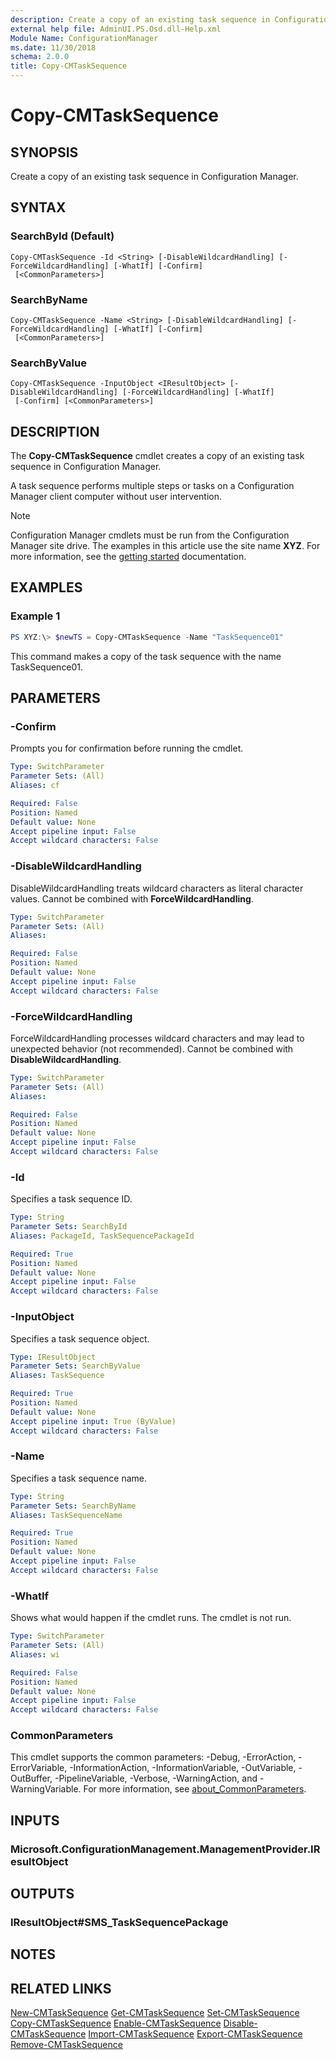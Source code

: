 ```yaml
---
description: Create a copy of an existing task sequence in Configuration Manager.
external help file: AdminUI.PS.Osd.dll-Help.xml
Module Name: ConfigurationManager
ms.date: 11/30/2018
schema: 2.0.0
title: Copy-CMTaskSequence
---
```


# Copy-CMTaskSequence

## SYNOPSIS

Create a copy of an existing task sequence in Configuration Manager.

## SYNTAX

### SearchById (Default)
```
Copy-CMTaskSequence -Id <String> [-DisableWildcardHandling] [-ForceWildcardHandling] [-WhatIf] [-Confirm]
 [<CommonParameters>]
```

### SearchByName
```
Copy-CMTaskSequence -Name <String> [-DisableWildcardHandling] [-ForceWildcardHandling] [-WhatIf] [-Confirm]
 [<CommonParameters>]
```

### SearchByValue
```
Copy-CMTaskSequence -InputObject <IResultObject> [-DisableWildcardHandling] [-ForceWildcardHandling] [-WhatIf]
 [-Confirm] [<CommonParameters>]
```

## DESCRIPTION

The **Copy-CMTaskSequence** cmdlet creates a copy of an existing task sequence in Configuration Manager.

A task sequence performs multiple steps or tasks on a Configuration Manager client computer without user intervention.

> [!NOTE]
> Configuration Manager cmdlets must be run from the Configuration Manager site drive.
> The examples in this article use the site name **XYZ**. For more information, see the
> [getting started](/powershell/sccm/overview) documentation.

## EXAMPLES

### Example 1

```powershell
PS XYZ:\> $newTS = Copy-CMTaskSequence -Name "TaskSequence01"
```

This command makes a copy of the task sequence with the name TaskSequence01.

## PARAMETERS

### -Confirm

Prompts you for confirmation before running the cmdlet.

```yaml
Type: SwitchParameter
Parameter Sets: (All)
Aliases: cf

Required: False
Position: Named
Default value: None
Accept pipeline input: False
Accept wildcard characters: False
```

### -DisableWildcardHandling

DisableWildcardHandling treats wildcard characters as literal character values. Cannot be combined with **ForceWildcardHandling**.

```yaml
Type: SwitchParameter
Parameter Sets: (All)
Aliases:

Required: False
Position: Named
Default value: None
Accept pipeline input: False
Accept wildcard characters: False
```

### -ForceWildcardHandling

ForceWildcardHandling processes wildcard characters and may lead to unexpected behavior (not recommended). Cannot be combined with **DisableWildcardHandling**.

```yaml
Type: SwitchParameter
Parameter Sets: (All)
Aliases:

Required: False
Position: Named
Default value: None
Accept pipeline input: False
Accept wildcard characters: False
```

### -Id

Specifies a task sequence ID.

```yaml
Type: String
Parameter Sets: SearchById
Aliases: PackageId, TaskSequencePackageId

Required: True
Position: Named
Default value: None
Accept pipeline input: False
Accept wildcard characters: False
```

### -InputObject

Specifies a task sequence object.

```yaml
Type: IResultObject
Parameter Sets: SearchByValue
Aliases: TaskSequence

Required: True
Position: Named
Default value: None
Accept pipeline input: True (ByValue)
Accept wildcard characters: False
```

### -Name

Specifies a task sequence name.

```yaml
Type: String
Parameter Sets: SearchByName
Aliases: TaskSequenceName

Required: True
Position: Named
Default value: None
Accept pipeline input: False
Accept wildcard characters: False
```

### -WhatIf

Shows what would happen if the cmdlet runs.
The cmdlet is not run.

```yaml
Type: SwitchParameter
Parameter Sets: (All)
Aliases: wi

Required: False
Position: Named
Default value: None
Accept pipeline input: False
Accept wildcard characters: False
```

### CommonParameters
This cmdlet supports the common parameters: -Debug, -ErrorAction, -ErrorVariable, -InformationAction, -InformationVariable, -OutVariable, -OutBuffer, -PipelineVariable, -Verbose, -WarningAction, and -WarningVariable. For more information, see [about_CommonParameters](http://go.microsoft.com/fwlink/?LinkID=113216).

## INPUTS

### Microsoft.ConfigurationManagement.ManagementProvider.IResultObject

## OUTPUTS

### IResultObject#SMS_TaskSequencePackage

## NOTES

## RELATED LINKS

[New-CMTaskSequence](New-CMTaskSequence.md)
[Get-CMTaskSequence](Get-CMTaskSequence.md)
[Set-CMTaskSequence](Set-CMTaskSequence.md)
[Copy-CMTaskSequence](Copy-CMTaskSequence.md)
[Enable-CMTaskSequence](Enable-CMTaskSequence.md)
[Disable-CMTaskSequence](Disable-CMTaskSequence.md)
[Import-CMTaskSequence](Import-CMTaskSequence.md)
[Export-CMTaskSequence](Export-CMTaskSequence.md)
[Remove-CMTaskSequence](Remove-CMTaskSequence.md)
